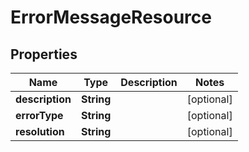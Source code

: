 

# ErrorMessageResource


## Properties

| Name | Type | Description | Notes |
|------------ | ------------- | ------------- | -------------|
|**description** | **String** |  |  [optional] |
|**errorType** | **String** |  |  [optional] |
|**resolution** | **String** |  |  [optional] |



